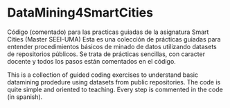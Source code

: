 # DataMining4SmartCities
Código (comentado) para las practicas guiadas de la asignatura Smart Cities (Master SEEI-UMA)
Esta es una colección de prácticas guiadas para entender procedimientos básicos de minado de datos 
utilizando datasets de repositorios públicos. Se trata de prácticas sencillas, con caracter docente 
y todos los pasos están comentados en el código.

This is a collection of guided coding exercises to understand basic datamining prodedure  using 
datasets from public repositories. The code is quite simple and oriented to teaching. Every step
is commented in the code (in spanish).

